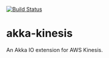 [![Build Status](https://travis-ci.org/TypedSolutions/akka-kinesis.svg?branch=master)](https://travis-ci.org/TypedSolutions/akka-kinesis)

# akka-kinesis

An Akka IO extension for AWS Kinesis.
